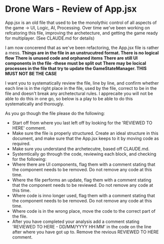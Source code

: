 # Drone Wars - Review of App.jsx

App.jsx is an old file that used to be the monolythic control of all aspects of the game -> UI, Logic, AI, Processing. 
Over time we've been working on refcatoring this file, improving the archetecture, and getting the game ready for multiplayer. (See CLAUDE.md for details)

I am now concerend that as we've been refactoring, the App.jsx file is rather a mess.
**Things are in the file in an unstrucutred format. There is no logical flow**
**There is unused code and orphaned items**
**There are still UI components in the file -these must be split out**
**There may be locical processes in the file that try to update the GameStateManager. THIS MUST NOT BE THE CASE**

I want you to systematically review the file, line by line, and confirm whether each line is in the right place in the file, used by the file, correct to be in the file and doesn't break any archetectural rules. I apprecaite you will not be able to do this in one go, so below is a play to be able to do this systematically and thorougly. 

As you go though the file please do the following:
- Start off from where you last left off by looking for the 'REVIEWED TO HERE' comment. 
- Make sure the file is properly structured. Create an ideal structure in this document, and make sure that the App.jsx keeps to it by moving code as required. 
- Make sure you understand the archetecutre, based off CLAUDE.md.
- Systemtically go through the code, reviewing each block, and checking for the following:
- Where there are UI components, flag them with a comment stating that the component needs to be removed. Do not remove any code at this time. 
- Where the file performs an update, flag them with a comment stating that the component needs to be reviewed. Do not remove any code at this time. 
- Where code is inno longer used, flag them with a comment stating that the component needs to be removed. Do not remove any code at this time. 
- Where code is in the wrong place, move the code to the correct part of the file. 
- After you have completed your analysis add a comment stating 'REVIEWED TO HERE - DD/MM/YYYY HH:MM' in the code on the line after where you have got up to. Remove the revious REVIEWED TO HERE comment. 